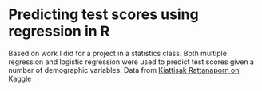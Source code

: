 # Predicting test scores using regression in R
Based on work I did for a project in a statistics class. Both multiple regression and logistic regression were used to predict test scores given a number of demographic variables.
Data from [Kiattisak Rattanaporn on Kaggle](https://www.kaggle.com/datasets/rkiattisak/student-performance-in-mathematics)
